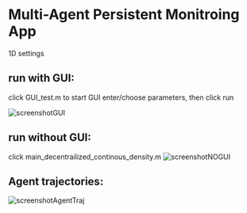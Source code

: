 # Multi-Agent Persistent Monitroing App

1D settings

## run with GUI:
click GUI_test.m to start GUI
enter/choose parameters, then click run

![screenshotGUI](https://github.com/pumpkinzhou/Multi-Agent-Persistent-Monitoring-Tasks/blob/master/results/run_with_GUI.PNG)
 

## run without GUI:
click main_decentrailized_continous_density.m
![screenshotNOGUI](https://github.com/pumpkinzhou/Multi-Agent-Persistent-Monitoring-Tasks/blob/master/results/run_without_GUI.PNG)

## Agent trajectories:
![screenshotAgentTraj](https://github.com/pumpkinzhou/Multi-Agent-Persistent-Monitoring-Tasks/blob/master/results/agent_trajectories.PNG)
